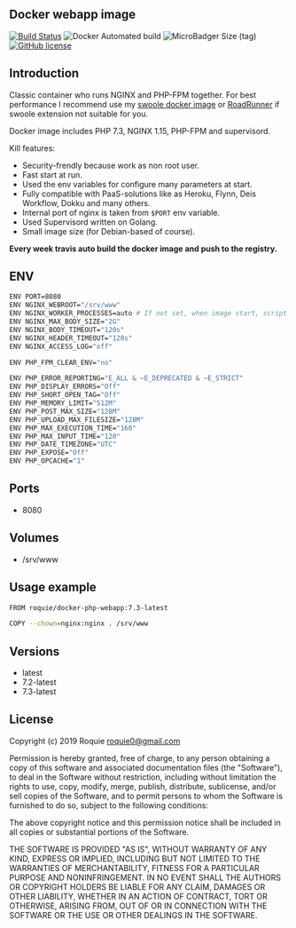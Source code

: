 Docker webapp image
-------------------

[![Build Status](https://travis-ci.org/roquie/docker-php-webapp.svg?branch=master)](https://travis-ci.org/roquie/docker-php-webapp)
![Docker Automated build](https://img.shields.io/docker/automated/roquie/docker-php-webapp.svg)
![MicroBadger Size (tag)](https://img.shields.io/microbadger/image-size/roquie/docker-php-webapp.svg)
[![GitHub license](https://img.shields.io/github/license/roquie/docker-php-webapp.svg)](https://github.com/roquie/docker-php-webapp)

## Introduction

Classic container who runs NGINX and PHP-FPM together. For best performance I recommend
use my [swoole docker image](https://github.com/roquie/docker-swoole-webapp) or [RoadRunner](https://github.com/spiral/roadrunner)
if swoole extension not suitable for you.

Docker image includes PHP 7.3, NGINX 1.15, PHP-FPM and supervisord.

Kill features:
* Security-frendly because work as non root user.
* Fast start at run.
* Used the env variables for configure many parameters at start.
* Fully compatible with PaaS-solutions like as Heroku, Flynn, Deis Workflow, Dokku and many others.
* Internal port of nginx is taken from `$PORT` env variable.
* Used Supervisord written on Golang.
* Small image size (for Debian-based of course).

**Every week travis auto build the docker image and push to the registry.**

## ENV

```bash
ENV PORT=8080
ENV NGINX_WEBROOT="/srv/www"
ENV NGINX_WORKER_PROCESSES=auto # If not set, when image start, script automatically check how many of CPUs count contains within machine.
ENV NGINX_MAX_BODY_SIZE="2G"
ENV NGINX_BODY_TIMEOUT="120s"
ENV NGINX_HEADER_TIMEOUT="120s"
ENV NGINX_ACCESS_LOG="off"

ENV PHP_FPM_CLEAR_ENV="no"

ENV PHP_ERROR_REPORTING="E_ALL & ~E_DEPRECATED & ~E_STRICT"
ENV PHP_DISPLAY_ERRORS="Off"
ENV PHP_SHORT_OPEN_TAG="Off"
ENV PHP_MEMORY_LIMIT="512M"
ENV PHP_POST_MAX_SIZE="128M"
ENV PHP_UPLOAD_MAX_FILESIZE="128M"
ENV PHP_MAX_EXECUTION_TIME="160"
ENV PHP_MAX_INPUT_TIME="120"
ENV PHP_DATE_TIMEZONE="UTC"
ENV PHP_EXPOSE="Off"
ENV PHP_OPCACHE="1"
```

## Ports

* 8080

## Volumes

* /srv/www

## Usage example

```bash
FROM roquie/docker-php-webapp:7.3-latest

COPY --chown=nginx:nginx . /srv/www
```

## Versions

* latest
* 7.2-latest
* 7.3-latest

## License

Copyright (c) 2019 Roquie <roquie0@gmail.com>

Permission is hereby granted, free of charge, to any person obtaining a copy
of this software and associated documentation files (the "Software"), to deal
in the Software without restriction, including without limitation the rights
to use, copy, modify, merge, publish, distribute, sublicense, and/or sell
copies of the Software, and to permit persons to whom the Software is
furnished to do so, subject to the following conditions:

The above copyright notice and this permission notice shall be included in
all copies or substantial portions of the Software.

THE SOFTWARE IS PROVIDED "AS IS", WITHOUT WARRANTY OF ANY KIND, EXPRESS OR
IMPLIED, INCLUDING BUT NOT LIMITED TO THE WARRANTIES OF MERCHANTABILITY,
FITNESS FOR A PARTICULAR PURPOSE AND NONINFRINGEMENT. IN NO EVENT SHALL THE
AUTHORS OR COPYRIGHT HOLDERS BE LIABLE FOR ANY CLAIM, DAMAGES OR OTHER
LIABILITY, WHETHER IN AN ACTION OF CONTRACT, TORT OR OTHERWISE, ARISING FROM,
OUT OF OR IN CONNECTION WITH THE SOFTWARE OR THE USE OR OTHER DEALINGS IN
THE SOFTWARE.

